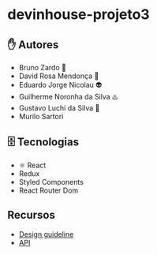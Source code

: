 # devinhouse-projeto3

## ✋ Autores

+ Bruno Zardo 🤠
+ David Rosa Mendonça 🍔
+ Eduardo Jorge Nicolau 👽
+ Guilherme Noronha da Silva ♨️
+ Gustavo Luchi da Silva 🐧
+ Murilo Sartori

## 🗄️ Tecnologias

+ ⚛️ React
+ Redux
+ Styled Components
+ React Router Dom

## Recursos
+ [Design guideline](https://www.figma.com/file/xcPfzouOFGHALmaI729dU8/Desafio-Front-end-SENAI?node-id=0%3A1)
+ [API](https://github.com/luanfelipecosta/fake-product-api)

